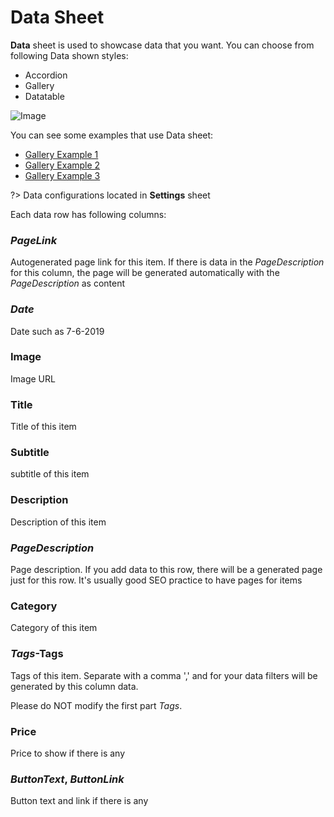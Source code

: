 # Data Sheet

<b>Data</b> sheet is used to showcase data that you want. You can choose from following Data shown styles:

- Accordion
- Gallery
- Datatable

![Image](https://sheetly.s3.amazonaws.com/docs/data-accordion.png)

You can see some examples that use Data sheet:

- [Gallery Example 1](https://site.sheetly.page/1zQAShpyzx2xP49z1q4N_K0OEueRYqp_EsvaPmQ3usLI)
- [Gallery Example 2](https://site.sheetly.page/1YDmzssdxg9DYkTiPurFiK2dNuSUiKzbvGriX7VwGFH4)
- [Gallery Example 3](https://site.sheetly.page/1bKGzWHB2tnbfqMhkLhfoLCSucPX7rIOr685R1VLH9qM)

?> Data configurations located in <b>Settings</b> sheet

Each data row has following columns:

### $PageLink$

Autogenerated page link for this item. If there is data in the $PageDescription$ for this column, the page will be generated automatically with the $PageDescription$ as content

### $Date$

Date such as 7-6-2019

### Image

Image URL

### Title

Title of this item

### Subtitle

subtitle of this item

### Description

Description of this item

### $PageDescription$

Page description. If you add data to this row, there will be a generated page just for this row. It's usually good SEO practice to have pages for items

### Category

Category of this item

### $Tags$-Tags

Tags of this item. Separate with a comma ',' and for your data filters will be generated by this column data.

Please do NOT modify the first part $Tags$.

### Price

Price to show if there is any

### $ButtonText$, $ButtonLink$

Button text and link if there is any

